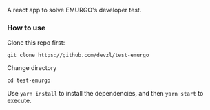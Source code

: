 A react app to solve EMURGO's developer test.

### How to use

Clone this repo first:

`git clone https://github.com/devzl/test-emurgo`

Change directory

`cd test-emurgo`

Use `yarn install` to install the dependencies, and then `yarn start` to execute.